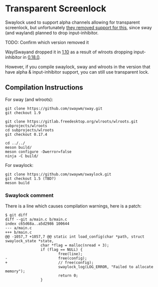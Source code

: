 # Transparent Screenlock

Swaylock used to support alpha channels allowing for transparent screenlock, but unfortunately [they removed support for this](https://github.com/swaywm/swaylock/issues/278), since sway  (and wayland) planned to drop input-inhibitor.

TODO: Confirm which version removed it

WaylSwayand dropped it in [1.10](https://github.com/swaywm/sway/releases/tag/1.10) as a result of wlroots dropping input-inhibitor in [0.18.0](https://gitlab.freedesktop.org/wlroots/wlroots/-/tags/0.18.0).

However, if you compile swaylock, sway and wlroots in the version that have alpha & input-inhibitor support, you can still use transparent lock.

## Compilation Instructions

For sway (and wlroots):

```
git clone https://github.com/swaywm/sway.git
git checkout 1.9

git clone https://gitlab.freedesktop.org/wlroots/wlroots.git subprojects/wlroots
cd subprojects/wlroots
git checkout 0.17.4

cd ../../
meson build/
meson configure -Dwerror=false
ninja -C build/
```

For swaylock:

```
git clone https://github.com/swaywm/swaylock.git
git checkout 1.5 (TBD?)
meson build
```

### Swaylock comment
There is a line which causes compilation warnings, here is a patch:

```
$ git diff
diff --git a/main.c b/main.c
index c65d68a..a5d2986 100644
--- a/main.c
+++ b/main.c
@@ -1057,7 +1057,7 @@ static int load_config(char *path, struct swaylock_state *state,
                char *flag = malloc(nread + 3);
                if (flag == NULL) {
                        free(line);
-                       free(config);
+                       // free(config);
                        swaylock_log(LOG_ERROR, "Failed to allocate memory");
                        return 0;
                }
```